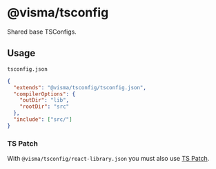 # @visma/tsconfig

Shared base TSConfigs.

## Usage

`tsconfig.json`

```json
{
  "extends": "@visma/tsconfig/tsconfig.json",
  "compilerOptions": {
    "outDir": "lib",
    "rootDir": "src"
  },
  "include": ["src/"]
}
```

### TS Patch

With `@visma/tsconfig/react-library.json` you must also use [TS Patch](https://www.npmjs.com/package/ts-patch).
